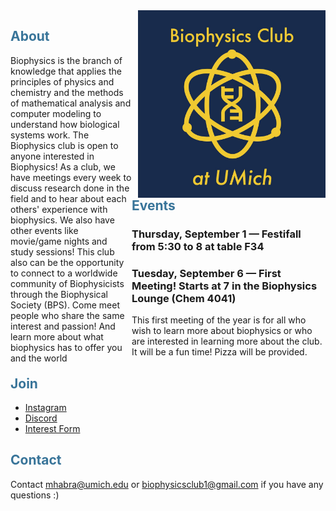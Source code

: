 <img src="./club-logo-text.jpg" alt="Biophysics Club Logo" width="300" height="300">
<h2 style="color:#387499;">About</h2>

<style>
img {  
    float: right; 
    margin-left: 10px; 
  } 

div { 
    float: left; 
    width: calc(100% - 300px - 10px); 
  } 

</style>

<div>
Biophysics is the branch of knowledge that applies the principles of physics and chemistry and the methods of mathematical analysis and computer modeling to understand how biological systems work. The Biophysics club is open to anyone interested in Biophysics! As a club, we have meetings every week to discuss research done in the field and to hear about each others' experience with biophysics. We also have other events like movie/game nights and study sessions! This club also can be the opportunity to connect to a worldwide community of Biophysicists through the Biophysical Society (BPS). Come meet people who share the same interest and passion! And learn more about what biophysics has to offer you and the world
</div>
<br><br><br><br>
<br><br><br>
<br><br><br><br>

<h2 style="color:#387499;">Events</h2>

### Thursday, September 1 — Festifall from 5:30 to 8 at table F34
### Tuesday, September 6 — First Meeting! Starts at 7 in the Biophysics Lounge (Chem 4041)
This first meeting of the year is for all who wish to learn more about biophysics or who are interested in learning more about the club. It will be a fun time! Pizza will be provided.

<h2 style="color:#387499;">Join</h2>

* [Instagram](https://www.instagram.com/umich_biophysics_club/)
* [Discord](https://discord.gg/vMwssCNa5k)
* [Interest Form](https://forms.gle/di5YEcsJMRqbZVG98)

<h2 style="color:#387499;">Contact</h2>

Contact mhabra@umich.edu or biophysicsclub1@gmail.com if you have any questions :)



